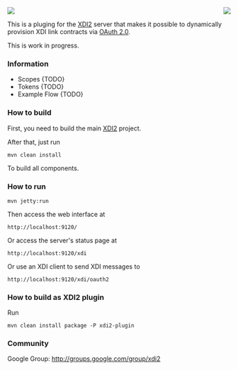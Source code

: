 <a href="http://projectdanube.org/" target="_blank"><img src="http://projectdanube.github.com/xdi2/images/projectdanube_logo.png" align="right"></a>
<img src="http://projectdanube.github.com/xdi2/images/logo64.png"><br>

This is a pluging for the [XDI2](http://github.com/projectdanube/xdi2) server that makes it possible to dynamically provision XDI link contracts via [OAuth 2.0](http://oauth.net/2/).

This is work in progress. 

### Information

* Scopes {TODO}
* Tokens {TODO}
* Example Flow {TODO}

### How to build

First, you need to build the main [XDI2](http://github.com/projectdanube/xdi2) project.

After that, just run

    mvn clean install

To build all components.

### How to run

    mvn jetty:run

Then access the web interface at

	http://localhost:9120/

Or access the server's status page at

	http://localhost:9120/xdi

Or use an XDI client to send XDI messages to

    http://localhost:9120/xdi/oauth2

### How to build as XDI2 plugin

Run

    mvn clean install package -P xdi2-plugin

### Community

Google Group: http://groups.google.com/group/xdi2
